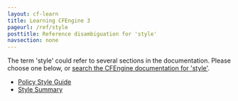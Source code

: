 ```yaml
---
layout: cf-learn
title: Learning CFEngine 3
pageurl: /ref/style
posttitle: Reference disambiguation for 'style'
navsection: none
---
```


The term 'style' could refer to several sections in the documentation. Please choose one below, or
[search the CFEngine documentation for 'style'](http://cfengine.com/docs/latest/search.html?q=style).

- [Policy Style Guide](http://cfengine.com/docs/latest/guide-writing-and-serving-policy-policy-style.html#policy-style-guide)
- [Style Summary](http://cfengine.com/docs/latest/guide-writing-and-serving-policy-policy-style.html#style-summary)
